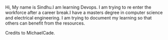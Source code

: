 Hi, My name is Sindhu.I am learning Devops. I am trying to re enter the workforce after a career break.I have a masters degree in computer science and electrical engineering. 
I am trying to document my learning so that others can benefit from the resources.

Credits to MichaelCade.

<!---
Sindhu0903/Sindhu0903 is a ✨ special ✨ repository because its `README.md` (this file) appears on your GitHub profile.
You can click the Preview link to take a look at your changes.
--->
